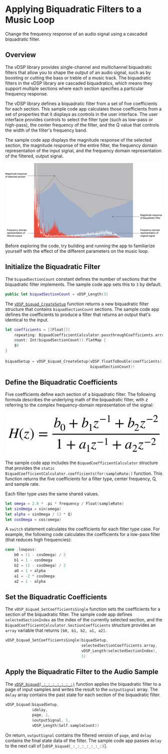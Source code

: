 # Applying Biquadratic Filters to a Music Loop

Change the frequency response of an audio signal using a cascaded biquadratic filter.

## Overview

The vDSP library provides single-channel and multichannel biquadratic filters that allow you to shape the output of an audio signal, such as by boosting or cutting the bass or treble of a music track. The biquadratic filters in the vDSP library are cascaded biquadratics, which means they support multiple sections where each section specifies a particular frequency response. 

The vDSP library defines a biquadratic filter from a set of five coefficients for each section. This sample code app calculates those coefficients from a set of properties that it displays as controls in the user interface. The user interface provides controls to select the filter type (such as low-pass or high-pass), the center frequency of the filter, and the Q value that controls the width of the filter's frequency band.

The sample code app displays the magnitude response of the selected section, the magnitude response of the entire filter, the frequency domain representation of the input signal, and the frequency domain representation of the filtered, output signal. 

![A screenshot of the sample app that includes four graphs. A dashed line graph indicates the magnitude response of the selected section. A solid line graph indicates the frequency domain representation of the original signal. A background filled line graph indicates the magnitude response of the biquadratic filter. A foreground filled line graph indicates the frequency domain representation of the filtered output.](Documentation/biquad-demo-overview.png)

Before exploring the code, try building and running the app to familiarize yourself with the effect of the different parameters on the music loop.

## Initialize the Biquadratic Filter

The `biquadSectionCount` constant defines the number of sections that the biquadratic filter implements. The sample code app sets this to `3` by default.

``` swift
public let biquadSectionCount = vDSP_Length(3)
```

The [`vDSP_biquad_CreateSetup`](https://developer.apple.com/documentation/accelerate/1450374-vdsp_biquad_createsetup) function returns a new biquadratic filter structure that contains `biquadSectionCount` sections. The sample code app defines the coefficients to produce a filter that returns an output that's identical to the input.

``` swift
let coefficients = [[Float]](
    repeating: BiquadCoefficientCalculator.passthroughCoefficients.array,
    count: Int(biquadSectionCount)).flatMap {
    $0
}

biquadSetup = vDSP_biquad_CreateSetup(vDSP.floatToDouble(coefficients),
                                      biquadSectionCount)!
```

## Define the Biquadratic Coefficients

Five coefficients define each section of a biquadratic filter. The following formula describes the underlying math of the biquadratic filter, with _z_ referring to the complex frequency-domain representation of the signal:

![A mathematical formula that describes the transfer function that the vDSP library uses for biquadratic filtering. Cap H open parentheses z close parentheses equals b sub zero, plus b sub 1 times z to the power of minus one, plus b sub 2 times z to the power of minus two, over one plus a sub 1 times z to the power of minus one, plus a sub 2 times z to the power of minus 2.](Documentation/biquad_formula.png)

The sample code app includes the `BiquadCoefficientCalculator` structure that provides the `static BiquadCoefficientCalculator.coefficients(for:sampleRate:)` function. This function returns the five coefficients for a filter type, center frequency, Q, and sample rate.

Each filter type uses the same shared values.

``` swift
let omega = 2.0 * .pi * frequency / Float(sampleRate)
let sinOmega = sin(omega)
let alpha = sinOmega / (2 * Q)
let cosOmega = cos(omega)
```

A `switch` statement calculates the coefficients for each filter type case. For example, the following code calculates the coefficients for a low-pass filter (that reduces high frequencies):

``` swift
case .lowpass:
    b0 = (1 - cosOmega) / 2
    b1 = 1 - cosOmega
    b2 = (1 - cosOmega) / 2
    a0 = 1 + alpha
    a1 = -2 * cosOmega
    a2 = 1 - alpha
```

## Set the Biquadratic Coefficients

The `vDSP_biquad_SetCoefficientsSingle` function sets the coefficients for a section of the biquadratic filter. The sample code app defines `selectedSectionIndex` as the index of the currently selected section, and the `BiquadCoefficientCalculator.SectionCoefficients` structure provides an `array` variable that returns `[b0, b1, b2, a1, a2]`.

``` swift
vDSP_biquad_SetCoefficientsSingle(biquadSetup,
                                  selectedSectionCoefficients.array,
                                  vDSP_Length(selectedSectionIndex),
                                  1)
```

## Apply the Biquadratic Filter to the Audio Sample

The [`vDSP_biquad(_:_:_:_:_:_:_:)`](https://developer.apple.com/documentation/accelerate/1450838-vdsp_biquad) function applies the biquadratic filter to a page of input samples and writes the result to the `outputSignal` array. The `delay` array contains the past state for each section of the biquadratic filter.

``` swift
vDSP_biquad(biquadSetup,
            &delay,
            page, 1,
            &outputSignal, 1,
            vDSP_Length(Self.sampleCount))
```

On return, `outputSignal` contains the filtered version of `page`, and `delay` contains the final state data of the filter. The sample code app passes `delay` to the next call of [`vDSP_biquad(_:_:_:_:_:_:_:)`].
